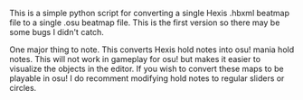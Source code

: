 This is a simple python script for converting a single Hexis .hbxml beatmap file to a single .osu beatmap file. This is the first version so there may be some bugs I didn't catch.

One major thing to note. This converts Hexis hold notes into osu! mania hold notes. This will not work in gameplay for osu! but makes it easier to visualize the objects in the editor. 
If you wish to convert these maps to be playable in osu! I do recomment modifying hold notes to regular sliders or circles.

